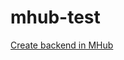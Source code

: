 # mhub-test

[Create backend in MHub](https://manolo.aka.corp.amazon.com:8443/mobilehub/home#/?q=https://github.com/manueliglesias/mhub-test/blob/master/backend/mobile-hub-project.yml)
